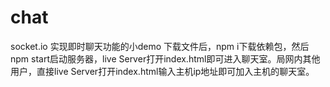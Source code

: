 # chat
socket.io 实现即时聊天功能的小demo
下载文件后，npm i下载依赖包，然后npm start启动服务器，live Server打开index.html即可进入聊天室。局网内其他用户，直接live Server打开index.html输入主机ip地址即可加入主机的聊天室。

